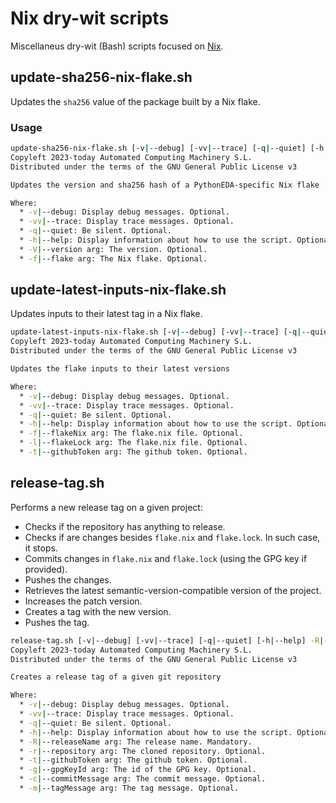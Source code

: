 # Nix dry-wit scripts

Miscellaneus dry-wit (Bash) scripts focused on [Nix](https://nixos.org "Nix").

## update-sha256-nix-flake.sh

Updates the `sha256` value of the package built by a Nix flake.

### Usage

``` sh
update-sha256-nix-flake.sh [-v|--debug] [-vv|--trace] [-q|--quiet] [-h|--help] [-V|--version arg] [-f|--flake arg]
Copyleft 2023-today Automated Computing Machinery S.L.
Distributed under the terms of the GNU General Public License v3

Updates the version and sha256 hash of a PythonEDA-specific Nix flake

Where:
  * -v|--debug: Display debug messages. Optional.
  * -vv|--trace: Display trace messages. Optional.
  * -q|--quiet: Be silent. Optional.
  * -h|--help: Display information about how to use the script. Optional.
  * -V|--version arg: The version. Optional.
  * -f|--flake arg: The Nix flake. Optional.
```

## update-latest-inputs-nix-flake.sh

Updates inputs to their latest tag in a Nix flake.

``` sh
update-latest-inputs-nix-flake.sh [-v|--debug] [-vv|--trace] [-q|--quiet] [-h|--help] [-f|--flakeNix arg] [-l|--flakeLock arg] [-t|--githubToken arg]
Copyleft 2023-today Automated Computing Machinery S.L.
Distributed under the terms of the GNU General Public License v3

Updates the flake inputs to their latest versions

Where:
  * -v|--debug: Display debug messages. Optional.
  * -vv|--trace: Display trace messages. Optional.
  * -q|--quiet: Be silent. Optional.
  * -h|--help: Display information about how to use the script. Optional.
  * -f|--flakeNix arg: The flake.nix file. Optional.
  * -l|--flakeLock arg: The flake.nix file. Optional.
  * -t|--githubToken arg: The github token. Optional.
```

## release-tag.sh

Performs a new release tag on a given project:
- Checks if the repository has anything to release.
- Checks if are changes besides `flake.nix` and `flake.lock`. In such case, it stops.
- Commits changes in `flake.nix` and `flake.lock` (using the GPG key if provided).
- Pushes the changes.
- Retrieves the latest semantic-version-compatible version of the project.
- Increases the patch version.
- Creates a tag with the new version.
- Pushes the tag.

``` sh
release-tag.sh [-v|--debug] [-vv|--trace] [-q|--quiet] [-h|--help] -R|--releaseName arg [-r|--repository arg] [-t|--githubToken arg] [-g|--gpgKeyId arg] [-c|--commitMessage arg] [-m|--tagMessage arg]
Copyleft 2023-today Automated Computing Machinery S.L.
Distributed under the terms of the GNU General Public License v3

Creates a release tag of a given git repository

Where:
  * -v|--debug: Display debug messages. Optional.
  * -vv|--trace: Display trace messages. Optional.
  * -q|--quiet: Be silent. Optional.
  * -h|--help: Display information about how to use the script. Optional.
  * -R|--releaseName arg: The release name. Mandatory.
  * -r|--repository arg: The cloned repository. Optional.
  * -t|--githubToken arg: The github token. Optional.
  * -g|--gpgKeyId arg: The id of the GPG key. Optional.
  * -c|--commitMessage arg: The commit message. Optional.
  * -m|--tagMessage arg: The tag message. Optional.
```
